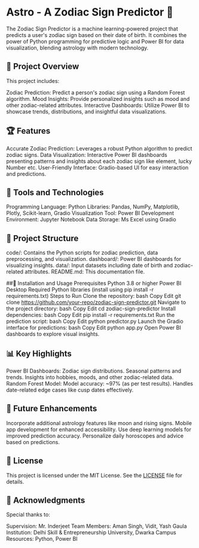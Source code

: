 # Astro - A Zodiac Sign Predictor 🌌
The Zodiac Sign Predictor is a machine learning-powered project that predicts a user's zodiac sign based on their date of birth. It combines the power of Python programming for predictive logic and Power BI for data visualization, blending astrology with modern technology.

## 📜 Project Overview
This project includes:

Zodiac Prediction: Predict a person's zodiac sign using a Random Forest algorithm.
Mood Insights: Provide personalized insights such as mood and other zodiac-related attributes.
Interactive Dashboards: Utilize Power BI to showcase trends, distributions, and insightful data visualizations.

## 🏆 Features
Accurate Zodiac Prediction: Leverages a robust Python algorithm to predict zodiac signs.
Data Visualization: Interactive Power BI dashboards presenting patterns and insights about each zodiac sign like element, lucky Number etc.
User-Friendly Interface: Gradio-based UI for easy interaction and predictions.

## 🔧 Tools and Technologies
Programming Language: Python
Libraries: Pandas, NumPy, Matplotlib, Plotly, Scikit-learn, Gradio
Visualization Tool: Power BI
Development Environment: Jupyter Notebook
Data Storage: Ms Excel using Gradio

## 📂 Project Structure
code/: Contains the Python scripts for zodiac prediction, data preprocessing, and visualization.
dashboard/: Power BI dashboards for visualizing insights.
data/: Input datasets including date of birth and zodiac-related attributes.
README.md: This documentation file.

##🚀 Installation and Usage
Prerequisites
Python 3.8 or higher
Power BI Desktop
Required Python libraries (install using pip install -r requirements.txt)
Steps to Run
Clone the repository:
bash
Copy
Edit
git clone https://github.com/your-repo/zodiac-sign-predictor.git
Navigate to the project directory:
bash
Copy
Edit
cd zodiac-sign-predictor
Install dependencies:
bash
Copy
Edit
pip install -r requirements.txt
Run the prediction script:
bash
Copy
Edit
python predictor.py
Launch the Gradio interface for predictions:
bash
Copy
Edit
python app.py
Open Power BI dashboards to explore visual insights.

## 📊 Key Highlights
Power BI Dashboards:
Zodiac sign distributions.
Seasonal patterns and trends.
Insights into hobbies, moods, and other zodiac-related data.
Random Forest Model:
Model accuracy: ~97% (as per test results).
Handles date-related edge cases like cusp dates effectively.

## 🔮 Future Enhancements
Incorporate additional astrology features like moon and rising signs.
Mobile app development for enhanced accessibility.
Use deep learning models for improved prediction accuracy.
Personalize daily horoscopes and advice based on predictions.

## 📜 License
This project is licensed under the MIT License. See the [LICENSE]() file for details.

## 🙌 Acknowledgments
Special thanks to:

Supervision: Mr. Inderjeet
Team Members: Aman Singh, Vidit, Yash Gaula
Institution: Delhi Skill & Entrepreneurship University, Dwarka Campus
Resources: Python, Power BI
